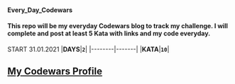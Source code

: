 #### Every_Day_Codewars
#### This repo will be my everyday Codewars blog to track my challenge. I will complete and post at least 5 Kata with links and my code everyday. 

START 31.01.2021
|**DAYS**|**`2`**|
|--------|-------| 
|**KATA**|**`10`**|

## [My Codewars Profile](https://www.codewars.com/users/Opi94)
